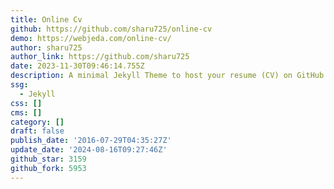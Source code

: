 ```yaml
---
title: Online Cv
github: https://github.com/sharu725/online-cv
demo: https://webjeda.com/online-cv/
author: sharu725
author_link: https://github.com/sharu725
date: 2023-11-30T09:46:14.755Z
description: A minimal Jekyll Theme to host your resume (CV) on GitHub with few clicks.
ssg:
  - Jekyll
css: []
cms: []
category: []
draft: false
publish_date: '2016-07-29T04:35:27Z'
update_date: '2024-08-16T09:27:46Z'
github_star: 3159
github_fork: 5953
---
```

